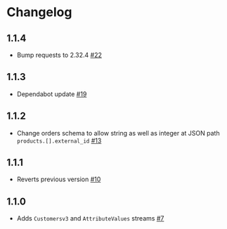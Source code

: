 # Changelog

## 1.1.4
  * Bump requests to 2.32.4 [#22](https://github.com/singer-io/tap-bigcommerce/pull/22)

## 1.1.3
  * Dependabot update [#19](https://github.com/singer-io/tap-bigcommerce/pull/19)

## 1.1.2
  * Change orders schema to allow string as well as integer at JSON path `products.[].external_id` [#13](https://github.com/singer-io/tap-bigcommerce/pull/13)

## 1.1.1
  * Reverts previous version [#10](https://github.com/singer-io/tap-chargebee/pull/10)

## 1.1.0
  * Adds `Customersv3` and `AttributeValues` streams [#7](https://github.com/singer-io/tap-chargebee/pull/7)

